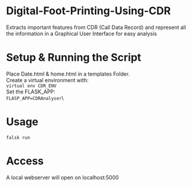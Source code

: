# Digital-Foot-Printing-Using-CDR
Extracts important features from CDR (Call Data Record) and represent all the information in a Graphical User Interface for easy analysis

# Setup & Running the Script
  Place Date.html & home.html in a templates Folder.\
  Create a virtual environment with:\
    ```virtual env CDR_ENV```\
  Set the FLASK_APP:\
    ```FLASP_APP=CDRAnalyser```\
  
# Usage
  ```falsk run```
  
# Access
  A local webserver will open on localhost:5000
